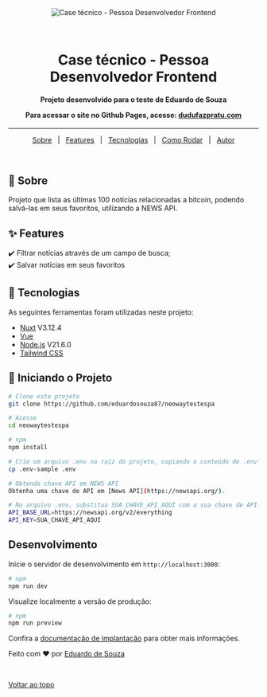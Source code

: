 <div align="center" id="top"> 
  <img src="./.github/app.gif" alt="Case técnico - Pessoa Desenvolvedor Frontend" />

  &#xa0;

  <!-- <a href="https://nuxtapp.netlify.app">Demo</a> -->
</div>

<h1 align="center">Case técnico - Pessoa Desenvolvedor Frontend</h1>

<!-- Status -->

<h4 align="center"> 
	Projeto desenvolvido para o teste de Eduardo de Souza
  
  Para acessar o site no Github Pages, acesse: [dudufazpratu.com](https://eduardosouza87.github.io/neowaytestespa/)
</h4> 

<hr>

<p align="center">
  <a href="#dart-about">Sobre</a> &#xa0; | &#xa0; 
  <a href="#sparkles-features">Features</a> &#xa0; | &#xa0;
  <a href="#rocket-technologies">Tecnologias</a> &#xa0; | &#xa0;
  <a href="#checkered_flag-starting">Como Rodar</a> &#xa0; | &#xa0;
  <a href="https://github.com/eduardosouza87" target="_blank">Autor</a>
</p>

<br>

## :dart: Sobre ##

Projeto que lista as últimas 100 notícias relacionadas a bitcoin, podendo salvá-las em seus favoritos, utilizando a NEWS API.

## :sparkles: Features ##

:heavy_check_mark: Filtrar notícias através de um campo de busca;\
:heavy_check_mark: Salvar notícias em seus favoritos

## :rocket: Tecnologias ##

As seguintes ferramentas foram utilizadas neste projeto:

- [Nuxt](https://nuxt.com/) V3.12.4
- [Vue](https://vuejs.org/)
- [Node.js](https://nodejs.org/pt) V21.6.0
- [Tailwind CSS](https://tailwindcss.com/)

## :checkered_flag: Iniciando o Projeto ##

```bash
# Clone este projeto
git clone https://github.com/eduardosouza87/neowaytestespa

# Acesse
cd neowaytestespa

# npm
npm install

# Crie um arquivo .env na raiz do projeto, copiando o conteúdo de .env-sample:
cp .env-sample .env

# Obtendo chave API em NEWS API
Obtenha uma chave de API em [News API](https://newsapi.org/).

# No arquivo .env, substitua SUA_CHAVE_API_AQUI com a sua chave de API:
API_BASE_URL=https://newsapi.org/v2/everything
API_KEY=SUA_CHAVE_API_AQUI

```

## Desenvolvimento

Inicie o servidor de desenvolvimento em `http://localhost:3000`:

```bash
# npm
npm run dev

```

Visualize localmente a versão de produção:

```bash
# npm
npm run preview

```

Confira a [documentação de implantação](https://nuxt.com/docs/getting-started/deployment) para obter mais informações.

Feito com :heart: por <a href="https://github.com/eduardosouza87" target="_blank">Eduardo de Souza</a>

&#xa0;

<a href="#top">Voltar ao topo</a>
